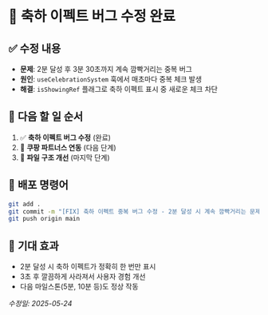 # 🔧 축하 이펙트 버그 수정 완료

## ✅ 수정 내용
- **문제**: 2분 달성 후 3분 30초까지 계속 깜빡거리는 중복 버그
- **원인**: `useCelebrationSystem` 훅에서 매초마다 중복 체크 발생
- **해결**: `isShowingRef` 플래그로 축하 이펙트 표시 중 새로운 체크 차단

## 🎯 다음 할 일 순서
1. ✅ **축하 이펙트 버그 수정** (완료)
2. 🛒 **쿠팡 파트너스 연동** (다음 단계)
3. 📂 **파일 구조 개선** (마지막 단계)

## 🚀 배포 명령어
```bash
git add .
git commit -m "[FIX] 축하 이펙트 중복 버그 수정 - 2분 달성 시 계속 깜빡거리는 문제 해결"
git push origin main
```

## 🌟 기대 효과
- 2분 달성 시 축하 이펙트가 정확히 한 번만 표시
- 3초 후 깔끔하게 사라져서 사용자 경험 개선
- 다음 마일스톤(5분, 10분 등)도 정상 작동

*수정일: 2025-05-24*
